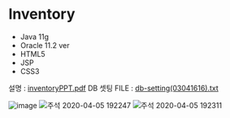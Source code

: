 # Inventory
 - Java 11g
 - Oracle 11.2 ver
 - HTML5
 - JSP
 - CSS3
 
설명 :
[inventoryPPT.pdf](https://github.com/jisoo-ho/DjangoBlog/files/4433348/inventoryPPT.pdf)
DB 셋팅 FILE : [db-setting(03041616).txt](https://github.com/jisoo-ho/Inventory-project/files/4442553/db-setting.03041616.txt)

![image](https://user-images.githubusercontent.com/61733408/78472324-ca2ac880-7772-11ea-961e-acf46cc17f31.png)
![주석 2020-04-05 192247](https://user-images.githubusercontent.com/61733408/78472340-dadb3e80-7772-11ea-9657-14b2d743e11c.jpg)
![주석 2020-04-05 192311](https://user-images.githubusercontent.com/61733408/78472345-ec244b00-7772-11ea-80fa-d3397bc56fd6.jpg)

